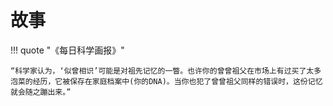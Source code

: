 # 故事
!!! quote "《每日科学画报》"

    “科学家认为，‘似曾相识’可能是对祖先记忆的一瞥。也许你的曾曾祖父在市场上有过买了太多泡菜的经历，它被保存在家庭档案中(你的DNA)。当你也犯了曾曾祖父同样的错误时，这份记忆就会随之蹦出来。”
